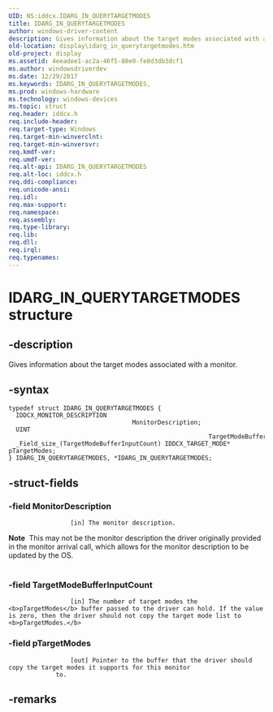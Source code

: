 ```yaml
---
UID: NS:iddcx.IDARG_IN_QUERYTARGETMODES
title: IDARG_IN_QUERYTARGETMODES
author: windows-driver-content
description: Gives information about the target modes associated with a monitor.
old-location: display\idarg_in_querytargetmodes.htm
old-project: display
ms.assetid: 4eeadee1-ac2a-46f5-88e0-fe8d3db3dcf1
ms.author: windowsdriverdev
ms.date: 12/29/2017
ms.keywords: IDARG_IN_QUERYTARGETMODES,
ms.prod: windows-hardware
ms.technology: windows-devices
ms.topic: struct
req.header: iddcx.h
req.include-header: 
req.target-type: Windows
req.target-min-winverclnt: 
req.target-min-winversvr: 
req.kmdf-ver: 
req.umdf-ver: 
req.alt-api: IDARG_IN_QUERYTARGETMODES
req.alt-loc: iddcx.h
req.ddi-compliance: 
req.unicode-ansi: 
req.idl: 
req.max-support: 
req.namespace: 
req.assembly: 
req.type-library: 
req.lib: 
req.dll: 
req.irql: 
req.typenames: 
---
```


# IDARG_IN_QUERYTARGETMODES structure



## -description
Gives information about the target modes associated with a monitor.



## -syntax

````
typedef struct IDARG_IN_QUERYTARGETMODES {
  IDDCX_MONITOR_DESCRIPTION                                   MonitorDescription;
  UINT                                                        TargetModeBufferInputCount;
  _Field_size_(TargetModeBufferInputCount) IDDCX_TARGET_MODE* pTargetModes;
} IDARG_IN_QUERYTARGETMODES, *IDARG_IN_QUERYTARGETMODES;
````


## -struct-fields

### -field MonitorDescription


                     [in] The monitor description. 

<div class="alert"><b>Note</b>  This may not be the monitor description the driver originally provided in the monitor arrival call, which allows for the monitor description to be updated by the OS.</div>
<div> </div>

### -field TargetModeBufferInputCount


                     [in] The number of target modes the <b>pTargetModes</b> buffer passed to the driver can hold. If the value is zero, then the driver should not copy the target mode list to <b>pTargetModes.</b>


### -field pTargetModes


                     [out] Pointer to the buffer that the driver should copy the target modes it supports for this monitor
                 to.


## -remarks
